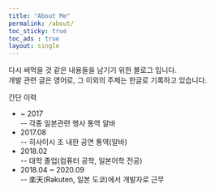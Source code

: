 ```yaml
---
title: "About Me"
permalink: /about/
toc_sticky: true
toc_ads : true
layout: single
---
```

  
다시 써먹을 것 같은 내용들을 남기기 위한 블로그 입니다.  
개발 관련 글은 영어로, 그 이외의 주제는 한글로 기록하고 있습니다.  
  
간단 이력  
- ~ 2017   
-- 각종 일본관련 행사 통역 알바  
- 2017.08    
-- 히사이시 조 내한 공연 통역(알바)  
- 2018.02    
-- 대학 졸업(컴퓨터 공학, 일본어학 전공)  
- 2018.04 ~ 2020.09   
-- 楽天(Rakuten, 일본 도쿄)에서 개발자로 근무  
